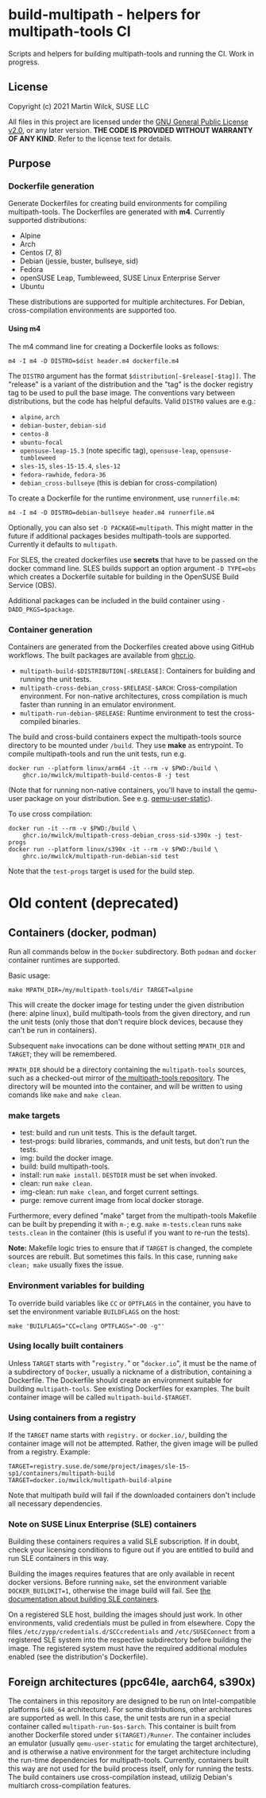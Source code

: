 # build-multipath - helpers for multipath-tools CI

Scripts and helpers for building multipath-tools and running the CI.
Work in progress.

## License

Copyright (c) 2021 Martin Wilck, SUSE LLC

All files in this project are licensed under the [GNU General Public License
v2.0](COPYING), or any later version. **THE CODE IS PROVIDED WITHOUT WARRANTY OF ANY
KIND**. Refer to the license text for details.

## Purpose

### Dockerfile generation

Generate Dockerfiles for creating build environments for compiling
multipath-tools. The Dockerfiles are generated with **m4**. Currently
supported distributions:

  - Alpine
  - Arch
  - Centos (7, 8)
  - Debian (jessie, buster, bullseye, sid)
  - Fedora
  - openSUSE Leap, Tumbleweed, SUSE Linux Enterprise Server
  - Ubuntu 
   
These distributions are supported for multiple architectures.
For Debian, cross-compilation environments are supported too.

#### Using m4

The m4 command line for creating a Dockerfile looks as follows:

    m4 -I m4 -D DISTRO=$dist header.m4 dockerfile.m4

The `DISTRO` argument has the format `$distribution[-$release[-$tag]]`.
The "release" is a variant of the distribution and the "tag" is the docker
registry tag to be used to pull the base image. The conventions vary between
distributions, but the code has helpful defaults. Valid `DISTRO` values are e.g.:

 - `alpine`, `arch`
 - `debian-buster`, `debian-sid`
 - `centos-8`
 - `ubuntu-focal`
 - `opensuse-leap-15.3` (note specific tag), `opensuse-leap`,
   `opensuse-tumbleweed`
 - `sles-15`, `sles-15-15.4`, `sles-12`
 - `fedora-rawhide`, `fedora-36`
 - `debian_cross-bullseye` (this is debian for cross-compilation)

To create a Dockerfile for the runtime environment, use `runnerfile.m4`:

    m4 -I m4 -D DISTRO=debian-bullseye header.m4 runnerfile.m4

Optionally, you can also set `-D PACKAGE=multipath`. This might matter in the
future if additional packages besides multipath-tools are supported. Currently
it defaults to `multipath`.

For SLES, the created dockerfiles use **secrets** that have to be passed on
the docker command line. SLES builds support an option argument `-D TYPE=obs`
which creates a Dockerfile suitable for building in the OpenSUSE Build Service (OBS).

Additional packages can be included in the build container using `-DADD_PKGS=$package`.

### Container generation

Containers are generated from the Dockerfiles created above using GitHub
workflows. The built packages are available from
[ghcr.io](https://github.com/mwilck?tab=packages&repo_name=build-multipath).

 - `multipath-build-$DISTRIBUTION[-$RELEASE]`: Containers for building and
   running the unit tests.
 - `multipath-cross-debian_cross-$RELEASE-$ARCH`: Cross-compilation
   environment. For non-native architectures, cross compilation is much
   faster than running in an emulator environment.
 - `multipath-run-debian-$RELEASE`: Runtime environment to test the
   cross-compiled binaries.
   
The build and cross-build containers expect the multipath-tools source
directory to be mounted under `/build`. They use **make** as entrypoint. To
compile multipath-tools and run the unit tests, run e.g.

    docker run --platform linux/arm64 -it --rm -v $PWD:/build \
	    ghcr.io/mwilck/multipath-build-centos-8 -j test

(Note that for running non-native containers, you'll have to install the
qemu-user package on your distribution. See e.g. [qemu-user-static](https://github.com/multiarch/qemu-user-static)).

To use cross compilation:

    docker run -it --rm -v $PWD:/build \
	    ghcr.io/mwilck/multipath-cross-debian_cross-sid-s390x -j test-progs
    docker run --platform linux/s390x -it --rm -v $PWD:/build \
	    ghrc.io/mwilck/multipath-run-debian-sid test

Note that the `test-progs` target is used for the build step.

# Old content (deprecated)

## Containers (docker, podman)

Run all commands below in the `Docker` subdirectory. Both `podman` and
`docker` container runtimes are supported.

Basic usage:

	make MPATH_DIR=/my/multipath-tools/dir TARGET=alpine

This will create the docker image for testing under the given distribution
(here: alpine linux), build multipath-tools from the given directory,
and run the unit tests (only those that don't require block devices, because
they can't be run in containers).

Subsequent `make` invocations can be done without setting `MPATH_DIR` and
`TARGET`; they will be remembered.

`MPATH_DIR` should be a directory containing the `multipath-tools` sources,
such as a checked-out mirror of
[the multipath-tools repository](https://github.com/opensvc/multipath-tools).
The directory will be mounted into the container, and will be written to
using comands like `make` and `make clean`.

### make targets

 * test: build and run unit tests. This is the default target.
 * test-progs: build libraries, commands, and unit tests, but don't run the
   tests.
 * img: build the docker image.
 * build: build multipath-tools.
 * install: run `make install`. `DESTDIR` must be set when invoked.
 * clean: run `make clean`.
 * img-clean: run `make clean`, and forget current settings.
 * purge: remove current image from local docker storage.

Furthermore, every defined "make" target from the multipath-tools Makefile can
be built by prepending it with `m-`; e.g. `make m-tests.clean` runs `make
tests.clean` in the container (this is useful if you want to re-run the
tests).

**Note:** Makefile logic tries to ensure that if `TARGET` is changed, the
complete sources are rebuilt. But sometimes this fails. In this case, running
`make clean; make` usually fixes the issue.

### Environment variables for building

To override build variables like `CC` or `OPTFLAGS` in the container, you have
to set the environment variable `BUILDFLAGS` on the host:

```
make 'BUILFLAGS="CC=clang OPTFLAGS="-O0 -g"'
```

### Using locally built containers

Unless `TARGET` starts with "`registry.`" or "`docker.io`", it must be the name of a
subdirectory of `Docker`, usually a nickname of a distribution, containing
a Dockerfile. The Dockerfile should create an environment suitable for
building `multipath-tools`. See existing Dockerfiles for examples.
The built container image will be called `multipath-build-$TARGET`.

### Using containers from a registry

If the `TARGET` name starts with `registry.` or `docker.io/`, building the container image
will not be attempted. Rather, the given image will be pulled from a registry.
Example:

    TARGET=registry.suse.de/some/project/images/sle-15-sp1/containers/multipath-build
	TARGET=docker.io/mwilck/multipath-build-alpine

Note that multipath build will fail if the downloaded containers don't include all
necessary dependencies.

### Note on SUSE Linux Enterprise (SLE) containers

Building these containers requires a valid SLE subscription. 
If in doubt, check your licensing conditions to figure out if you
are entitled to build and run SLE containers in this way.

Building the images requires features that are only available
in recent docker versions. Before running `make`, set the environment variable
`DOCKER_BUILDKIT=1`, otherwise the image build will fail.
See [the documentation about building SLE containers](https://github.com/SUSE/container-suseconnect).

On a registered SLE host, building the images should just work. In other
environments, valid credentials must be pulled in from elsewhere.
Copy the files `/etc/zypp/credentials.d/SCCcredentials` and `/etc/SUSEConnect` from
a registered SLE system into the respective subdirectory before building
the image. The registered system must have the required additional
modules enabled (see the distribution's Dockerfile).

## Foreign architectures (ppc64le, aarch64, s390x)

The containers in this repository are designed to be run on Intel-compatible
platforms (`x86_64` architecture). For some distributions, other architectures
are supported as well. In this case, the unit tests are run in a special
container called `multipath-run-$os-$arch`. This container is built from
another Dockerfile stored under `$(TARGET)/Runner`. The container includes
an emulator (usually `qemu-user-static` for emulating the target architecture), and
is otherwise a native environment for the target architecture including the
run-time dependencies for multipath-tools. Currently, containers built
this way are not used for the build process itself, only for running the
tests. The build containers use cross-compilation instead, utilizig Debian's
multiarch cross-compilation features.
